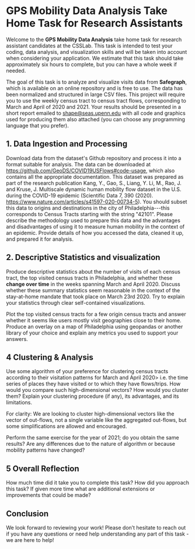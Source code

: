 
# GPS Mobility Data Analysis Take Home Task for Research Assistants

Welcome to the **GPS Mobility Data Analysis** take home task for research assistant candidates at the CSSLab. This task is intended to test your coding, data analysis, and visualization skills and will be taken into account when considering your application. We estimate that this task should take approximately six hours to complete, but you can have a whole week if needed. 

The goal of this task is to analyze and visualize visits data from **Safegraph**, which is available on an online repository and is free to use. The data has been normalized and structured in large CSV files. This project will require you to use the weekly census tract to census tract flows, corresponding to March and April of 2020 and 2021. Your results should be presented in a short report emailed to shape@seas.upenn.edu with all code and graphics used for producing them also attached (you can choose any programming language that you prefer). 

## 1. Data Ingestion and Processing 
Download data from the dataset's Github repository and process it into a format suitable for analysis. The data can be downloaded at https://github.com/GeoDS/COVID19USFlows#code-usage, which also contains all the appropriate documentation. This dataset was prepared as part of the research publication Kang, Y., Gao, S., Liang, Y. Li, M., Rao, J. and Kruse, J. Multiscale dynamic human mobility flow dataset in the U.S. during the COVID-19 epidemic (Scientific Data 7, 390 (2020). https://www.nature.com/articles/s41597-020-00734-5). You should subset this data to origins and destinations in the city of Philadelphia---this corresponds to Census Tracts starting with the string "42101". Please describe the methodology used to prepare this data and the advantages and disadvantages of using it to measure human mobility in the context of an epidemic. Provide details of how you accessed the data, cleaned it up, and prepared it for analysis. 

## 2. Descriptive Statistics and visualization
Produce descriptive statistics about the number of visits of each census tract, the top visited census tracts in Philadelphia, and whether these **change over time** in the weeks spanning March and April 2020. Discuss whether these summary statistics seem reasonable in the context of the stay-at-home mandate that took place on March 23rd 2020. Try to explain your statistics through clear self-contained visualizations.

Plot the top visited census tracts for a few origin census tracts and answer whether it seems like users mostly visit geographies close to their home. Produce an overlay on a map of Philadelphia using geopandas or another library of your choice and explain any metrics you used to support your answers. 

## 4 Clustering & Analysis 
Use some algorithm of your preference for clustering census tracts according to their visitation patterns for March and April 2020> i.e. the time series of places they have visited or to which they have flows/trips. How would you compare such high-dimensional vectors? How would you cluster them? Explain your clustering procedure (if any), its advantages, and its limitations.

For clarity: We are looking to cluster high-dimensional vectors like the vector of out-flows, not a single variable like the aggregated out-flows, but some simplifications are allowed and encouraged.

Perform the same exercise for the year of 2021; do you obtain the same results? Are any differences due to the nature of algorithm or because mobility patterns have changed? 

## 5 Overall Reflection   
How much time did it take you to complete this task? How did you approach this task? If given more time what are additional extensions or improvements that could be made? 

## Conclusion 
We look forward to reviewing your work! Please don’t hesitate to reach out if you have any questions or need help understanding any part of this task - we are here to help!

